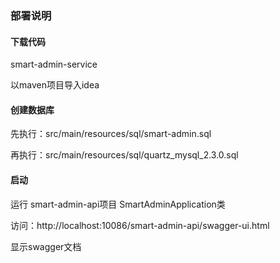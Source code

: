 ### 部署说明

#### 下载代码

smart-admin-service

以maven项目导入idea

#### 创建数据库

先执行：src/main/resources/sql/smart-admin.sql

再执行：src/main/resources/sql/quartz_mysql_2.3.0.sql

#### 启动

运行 smart-admin-api项目 SmartAdminApplication类

访问：http://localhost:10086/smart-admin-api/swagger-ui.html

显示swagger文档
